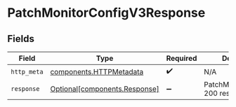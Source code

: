 # PatchMonitorConfigV3Response


## Fields

| Field                                                                | Type                                                                 | Required                                                             | Description                                                          |
| -------------------------------------------------------------------- | -------------------------------------------------------------------- | -------------------------------------------------------------------- | -------------------------------------------------------------------- |
| `http_meta`                                                          | [components.HTTPMetadata](../../models/components/httpmetadata.md)   | :heavy_check_mark:                                                   | N/A                                                                  |
| `response`                                                           | [Optional[components.Response]](../../models/components/response.md) | :heavy_minus_sign:                                                   | PatchMonitorConfigV3 200 response                                    |